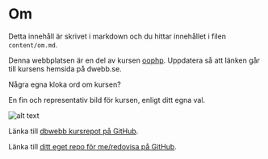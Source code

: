 ---
---
Om
=========================

Detta innehåll är skrivet i markdown och du hittar innehållet i filen `content/om.md`.

Denna webbplatsen är en del av kursen [oophp](https://dbwebb.se/kurser/oophp-v4). Uppdatera så att länken går till kursens hemsida på dwebb.se.

Några egna kloka ord om kursen?

En fin och representativ bild för kursen, enligt ditt egna val.

![alt text](https://mediaplanet.azureedge.net/images/111/53639/crack-the-code.jpg)

Länka till [dbwebb kursrepot på GitHub](https://github.com/dbwebb-se/oophp).

Länka till [ditt eget repo för me/redovisa på GitHub](https://github.com/NathalieWaldenryd/oophp).
